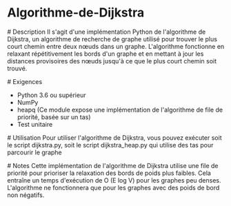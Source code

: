 # Algorithme-de-Dijkstra

# Description
Il s'agit d'une implémentation Python de l'algorithme de Dijkstra, un algorithme de recherche de graphe utilisé pour trouver le plus court chemin entre deux nœuds dans un graphe. L'algorithme fonctionne en relaxant répétitivement les bords d'un graphe et en mettant à jour les distances provisoires des nœuds jusqu'à ce que le plus court chemin soit trouvé.

# Exigences
- Python 3.6 ou supérieur
- NumPy 
- heapq (Ce module expose une implémentation de l'algorithme de file de priorité, basée sur un tas)
- Test unitaire 


# Utilisation
Pour utiliser l'algorithme de Dijkstra, vous pouvez exécuter soit le script dijkstra.py, soit le script dijkstra_heap.py qui utilise des tas pour parcourir le graphe

# Notes
Cette implémentation de l'algorithme de Dijkstra utilise une file de priorité pour prioriser la relaxation des bords de poids plus faibles. Cela entraîne un temps d'exécution de O (E log V) pour les graphes peu denses.
L'algorithme ne fonctionnera que pour les graphes avec des poids de bord non négatifs.
